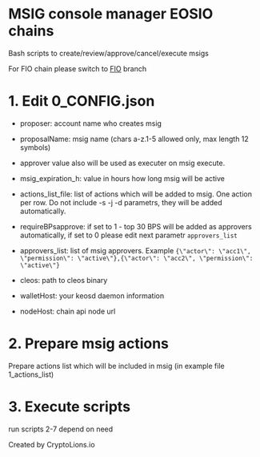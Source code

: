 # MSIG console manager EOSIO chains

Bash scripts to create/review/approve/cancel/execute msigs

For FIO chain please switch to [FIO](https://github.com/CryptoLions/MSIG_console_manager/tree/FIO) branch

# 1. Edit 0_CONFIG.json
- proposer: account name who creates msig
- proposalName: msig name (chars a-z.1-5 allowed only, max length 12 symbols)
- approver value also will be used as executer on msig execute.
- msig_expiration_h: value in hours how long msig will be active
  
- actions_list_file: list of actions which will be added to msig. One action per row. Do not include -s -j -d parametrs, they will be added automatically.
  
- requireBPsapprove: if set to 1 - top 30 BPS will be added as approvers automatically, if set to 0 please edit next parametr `approvers_list`
- approvers_list: list of msig approvers. Example `{\"actor\": \"acc1\", \"permission\": \"active\"},{\"actor\": \"acc2\", \"permission\": \"active\"}`
  
- cleos: path to cleos binary
- walletHost: your keosd daemon information
- nodeHost: chain api node url
  
# 2. Prepare msig actions  
  Prepare actions list which will be included in msig (in example file 1_actions_list)
  
# 3. Execute scripts
  run scripts 2-7 depend on need
  
  
Created by CryptoLions.io